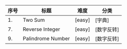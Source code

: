 序号 | 标题 | 难度 | 分类
---- | ---- | ---- | ----
1. | Two Sum              | [easy]  | [字典]
7. | Reverse Integer      | [easy]  | [数字反转]
9. | Palindrome Number    | [easy]  | [数字反转]